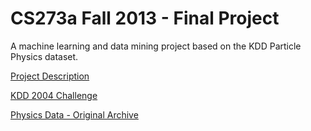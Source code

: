 CS273a Fall 2013 - Final Project
================================

A machine learning and data mining project based on the KDD Particle Physics dataset.

[Project Description](http://sli.ics.uci.edu/Classes/2013F-273a?action=download&upname=Project.pdf)

[KDD 2004 Challenge](http://osmot.cs.cornell.edu/kddcup/)

[Physics Data - Original Archive](https://www.dropbox.com/s/bnjutmo2mv7g6xg/data_kddcup04.tar.gz)
